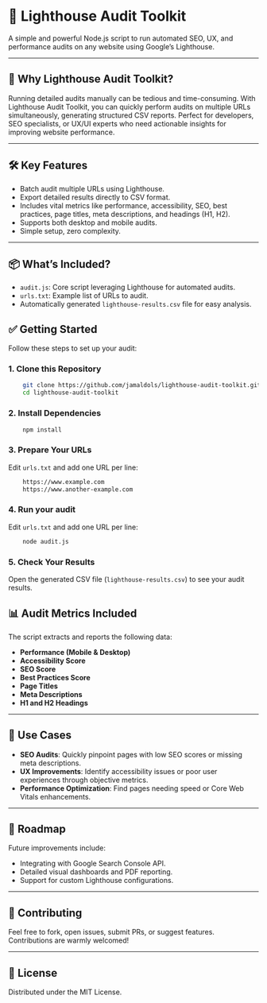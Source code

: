 # 🚀 Lighthouse Audit Toolkit

A simple and powerful Node.js script to run automated SEO, UX, and performance audits on any website using Google’s Lighthouse.

---

## 🎯 Why Lighthouse Audit Toolkit?

Running detailed audits manually can be tedious and time-consuming. With Lighthouse Audit Toolkit, you can quickly perform audits on multiple URLs simultaneously, generating structured CSV reports. Perfect for developers, SEO specialists, or UX/UI experts who need actionable insights for improving website performance.

---

## 🛠 Key Features

- Batch audit multiple URLs using Lighthouse.
- Export detailed results directly to CSV format.
- Includes vital metrics like performance, accessibility, SEO, best practices, page titles, meta descriptions, and headings (H1, H2).
- Supports both desktop and mobile audits.
- Simple setup, zero complexity.

---

## 📦 What’s Included?

- `audit.js`: Core script leveraging Lighthouse for automated audits.
- `urls.txt`: Example list of URLs to audit.
- Automatically generated `lighthouse-results.csv` file for easy analysis.

## ✅ Getting Started

Follow these steps to set up your audit:

### 1. Clone this Repository

```bash
    git clone https://github.com/jamaldols/lighthouse-audit-toolkit.git
    cd lighthouse-audit-toolkit
```

### 2. Install Dependencies

```bash
    npm install
```

### 3. Prepare Your URLs

Edit `urls.txt` and add one URL per line:

```bash
    https://www.example.com
    https://www.another-example.com
```

### 4. Run your audit

Edit `urls.txt` and add one URL per line:

```bash
    node audit.js
```

### 5. Check Your Results

Open the generated CSV file (`lighthouse-results.csv`) to see your audit results.

## 📊 Audit Metrics Included

The script extracts and reports the following data:

- **Performance (Mobile & Desktop)**
- **Accessibility Score**
- **SEO Score**
- **Best Practices Score**
- **Page Titles**
- **Meta Descriptions**
- **H1 and H2 Headings**

---

## 🚦 Use Cases

- **SEO Audits**: Quickly pinpoint pages with low SEO scores or missing meta descriptions.
- **UX Improvements**: Identify accessibility issues or poor user experiences through objective metrics.
- **Performance Optimization**: Find pages needing speed or Core Web Vitals enhancements.

---

## 🔮 Roadmap

Future improvements include:

- Integrating with Google Search Console API.
- Detailed visual dashboards and PDF reporting.
- Support for custom Lighthouse configurations.

---

## 🤝 Contributing

Feel free to fork, open issues, submit PRs, or suggest features. Contributions are warmly welcomed!

---

## 📄 License

Distributed under the MIT License.
